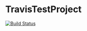 # TravisTestProject
[![Build Status](https://travis-ci.com/sevaslk/TravisTestProject.svg?branch=main)](https://travis-ci.com/sevaslk/TravisTestProject)